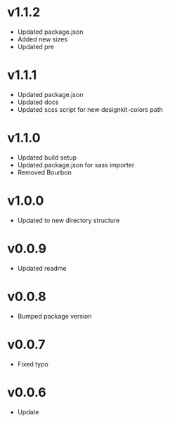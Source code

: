 # v1.1.2

* Updated package.json
* Added new sizes
* Updated pre

# v1.1.1

* Updated package.json
* Updated docs
* Updated scss script for new designkit-colors path

# v1.1.0

* Updated build setup
* Updated package.json for sass importer
* Removed Bourbon

# v1.0.0

* Updated to new directory structure

# v0.0.9

* Updated readme

# v0.0.8

* Bumped package version

# v0.0.7

* Fixed typo

# v0.0.6

* Update
